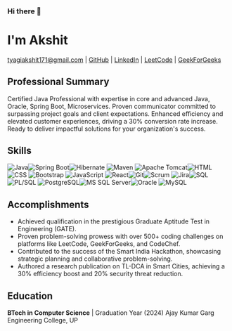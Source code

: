 ### Hi there 👋

# I'm Akshit

tyagiakshit171@gmail.com | [GitHub](https://github.com/akshittyagi171) | [LinkedIn](https://linkedin.com/in/akshit-tyagi-a171t) | [LeetCode](https://leetcode.com/akshittyagi171) | [GeekForGeeks](https://auth.geeksforgeeks.org/user/akshittyagi171)

## Professional Summary

Certified Java Professional with expertise in core and advanced Java, Oracle, Spring Boot, Microservices. Proven communicator committed to surpassing project goals and client expectations. Enhanced efficiency and elevated customer experiences, driving a 30% conversion rate increase. Ready to deliver impactful solutions for your organization's success.


## Skills
 ![Java](https://img.icons8.com/color/48/000000/java-coffee-cup-logo--v1.png)![Spring Boot](https://img.icons8.com/color/48/000000/spring-logo.png)![Hibernate](https://img.icons8.com/ios/50/000000/hibernate.png) ![Maven](https://img.icons8.com/color/48/000000/apache-maven.png) ![Apache Tomcat](https://img.icons8.com/color/48/000000/tomcat.png)![HTML](https://img.icons8.com/color/48/000000/html-5.png) ![CSS](https://img.icons8.com/color/48/000000/css3.png) ![Bootstrap](https://img.icons8.com/color/48/000000/bootstrap.png) ![JavaScript](https://img.icons8.com/color/48/000000/javascript.png) ![React](https://img.icons8.com/nolan/50/react-native.png)![Git](https://img.icons8.com/color/48/000000/git.png)![Scrum](https://img.icons8.com/color/48/000000/scrum.png) ![Jira](https://img.icons8.com/color/48/000000/jira.png)![SQL](https://img.icons8.com/nolan/50/sql.png)![PL/SQL](https://img.icons8.com/color/48/000000/pl-sql.png) ![PostgreSQL](https://img.icons8.com/color/48/000000/postgreesql.png)![MS SQL Server](https://img.icons8.com/color/48/000000/microsoft-sql-server.png)![Oracle](https://img.icons8.com/color/48/000000/oracle.png) ![MySQL](https://img.icons8.com/nolan/50/mysql.png)


## Accomplishments

- Achieved qualification in the prestigious Graduate Aptitude Test in Engineering (GATE).
- Proven problem-solving prowess with over 500+ coding challenges on platforms like LeetCode, GeekForGeeks, and CodeChef.
- Contributed to the success of the Smart India Hackathon, showcasing strategic planning and collaborative problem-solving.
- Authored a research publication on TL-DCA in Smart Cities, achieving a 30% efficiency boost and 20% security threat reduction.

## Education

**BTech in Computer Science** | Graduation Year (2024)
Ajay Kumar Garg Engineering College, UP

